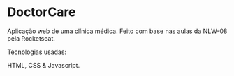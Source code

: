 # DoctorCare
Aplicação web de uma clínica médica. 
Feito com base nas aulas da NLW-08 pela Rocketseat.

Tecnologias usadas:

HTML, CSS & Javascript.
